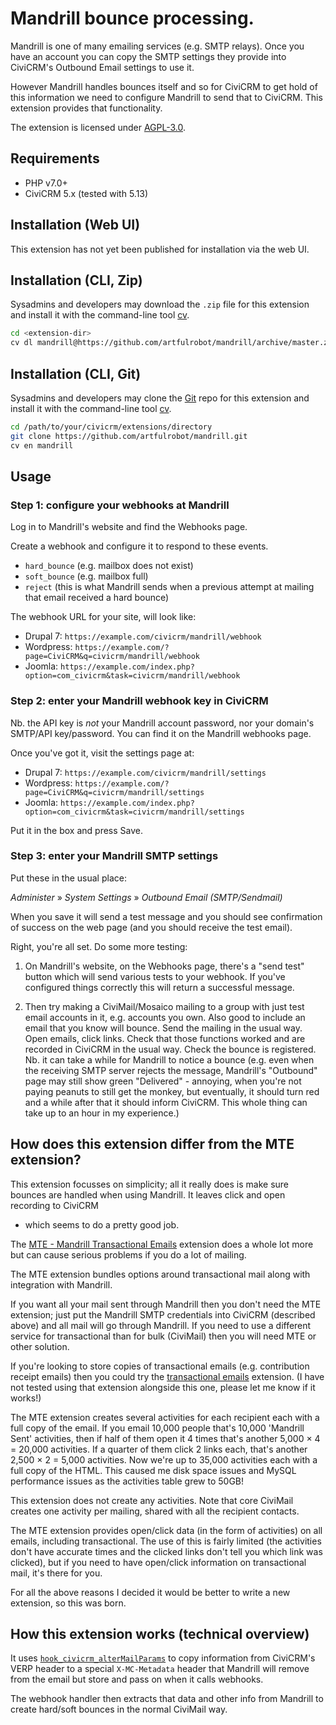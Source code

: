 # Mandrill bounce processing.

Mandrill is one of many emailing services (e.g. SMTP relays). Once you have an
account you can copy the SMTP settings they provide into CiviCRM's Outbound
Email settings to use it.

However Mandrill handles bounces itself and so for CiviCRM to get hold of this
information we need to configure Mandrill to send that to CiviCRM. This
extension provides that functionality.

The extension is licensed under [AGPL-3.0](LICENSE.txt).

## Requirements

* PHP v7.0+
* CiviCRM 5.x (tested with 5.13)

## Installation (Web UI)

This extension has not yet been published for installation via the web UI.

## Installation (CLI, Zip)

Sysadmins and developers may download the `.zip` file for this extension and
install it with the command-line tool [cv](https://github.com/civicrm/cv).

```bash
cd <extension-dir>
cv dl mandrill@https://github.com/artfulrobot/mandrill/archive/master.zip
```

## Installation (CLI, Git)

Sysadmins and developers may clone the [Git](https://en.wikipedia.org/wiki/Git)
repo for this extension and install it with the command-line tool
[cv](https://github.com/civicrm/cv).

```bash
cd /path/to/your/civicrm/extensions/directory
git clone https://github.com/artfulrobot/mandrill.git
cv en mandrill
```

## Usage

### Step 1: configure your webhooks at Mandrill

Log in to Mandrill's website and find the Webhooks page.

Create a webhook and configure it to respond to these events.

- `hard_bounce` (e.g. mailbox does not exist)
- `soft_bounce` (e.g. mailbox full)
- `reject` (this is what Mandrill sends when a previous attempt at mailing that
    email received a hard bounce)

The webhook URL for your site, will look like:

- Drupal 7: `https://example.com/civicrm/mandrill/webhook`
- Wordpress: `https://example.com/?page=CiviCRM&q=civicrm/mandrill/webhook`
- Joomla: `https://example.com/index.php?option=com_civicrm&task=civicrm/mandrill/webhook`

### Step 2: enter your Mandrill webhook key in CiviCRM

Nb. the API key is *not* your Mandrill account password, nor your domain's SMTP/API
key/password. You can find it on the Mandrill webhooks page.

Once you've got it, visit the settings page at:

- Drupal 7: `https://example.com/civicrm/mandrill/settings`
- Wordpress: `https://example.com/?page=CiviCRM&q=civicrm/mandrill/settings`
- Joomla: `https://example.com/index.php?option=com_civicrm&task=civicrm/mandrill/settings`

Put it in the box and press Save.

### Step 3: enter your Mandrill SMTP settings

Put these in the usual place:

*Administer* » *System Settings* » *Outbound Email (SMTP/Sendmail)*

When you save it will send a test message and you should see confirmation of
success on the web page (and you should receive the test email).

Right, you're all set. Do some more testing:

1. On Mandrill's website, on the Webhooks page, there's a "send test" button
   which will send various tests to your webhook. If you've configured things
   correctly this will return a successful message.

2. Then try making a CiviMail/Mosaico mailing to a group with just test email
   accounts in it, e.g. accounts you own. Also good to include an email that
   you know will bounce. Send the mailing in the usual way. Open emails, click
   links. Check that those functions worked and are recorded in CiviCRM in the
   usual way. Check the bounce is registered. Nb. it can take a while for
   Mandrill to notice a bounce (e.g. even when the receiving SMTP server rejects
   the message, Mandrill's "Outbound" page may still show green "Delivered" -
   annoying, when you're not paying peanuts to still get the monkey, but
   eventually, it should turn red and a while after that it should inform
   CiviCRM. This whole thing can take up to an hour in my experience.)

## How does this extension differ from the MTE extension?

This extension focusses on simplicity; all it really does is make sure bounces
are handled when using Mandrill. It leaves click and open recording to CiviCRM
- which seems to do a pretty good job.

The [MTE - Mandrill Transactional
Emails](https://github.com/JMAConsulting/biz.jmaconsulting.mte/) extension
does a whole lot more but can cause serious problems if you do a lot of
mailing.

The MTE extension bundles options around transactional mail along with
integration with Mandrill.

If you want all your mail sent through Mandrill then you don't need the MTE
extension; just put the Mandrill SMTP credentials into CiviCRM (described above)
and all mail will go through Mandrill. If you need to use a different service
for transactional than for bulk (CiviMail) then you will need MTE or other
solution.

If you're looking to store copies of transactional emails (e.g. contribution
receipt emails) then you could try the [transactional
emails](https://civicrm.org/extensions/transactional-emails) extension. (I have
not tested using that extension alongside this one, please let me know if it
works!)

The MTE extension creates several activities for each recipient each with a full
copy of the email.  If you email 10,000 people that's 10,000 'Mandrill Sent'
activities, then if half of them open it 4 times that's another 5,000 × 4 =
20,000 activities. If a quarter of them click 2 links each, that's another 2,500
× 2 = 5,000 activities. Now we're up to 35,000 activities each with a full copy
of the HTML. This caused me disk space issues and MySQL performance issues as
the activities table grew to 50GB!

This extension does not create any activities. Note that core CiviMail creates
one activity per mailing, shared with all the recipient contacts.

The MTE extension provides open/click data (in the form of activities) on all
emails, including transactional. The use of this is fairly limited (the
activities don't have accurate times and the clicked links don't tell you which
link was clicked), but if you need to have open/click information on
transactional mail, it's there for you.

For all the above reasons I decided it would be better to write a new extension,
so this was born.

## How this extension works (technical overview)

It uses [`hook_civicrm_alterMailParams`](https://docs.civicrm.org/dev/en/latest/hooks/hook_civicrm_alterMailParams/)
to copy information from CiviCRM's VERP header to a special `X-MC-Metadata`
header that Mandrill will remove from the email but store and pass on when it
calls webhooks.

The webhook handler then extracts that data and other info from Mandrill to
create hard/soft bounces in the normal CiviMail way.

